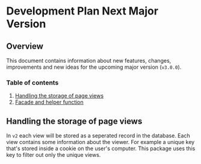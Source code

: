 # Development Plan Next Major Version

## Overview

This document contains information about new features, changes, improvements and new ideas for the upcoming major version (`v3.0.0`).

### Table of contents

1. [Handling the storage of page views](#handling-the-storage-of-page-views)
2. [Facade and helper function](#facade-and-helper-function)

## Handling the storage of page views

In `v2` each view will be stored as a seperated record in the database. Each view contains some information about the viewer. For example a unique key that's stored inside a cookie on the user's computer. This package uses this key to filter out only the unique views.

<!--
2. [Multiple strategies](#multiple-strategies)
## Multiple strategies

At the moment, this package is created to work in the database.

A strategie is a class that handles most of the functionality-->
